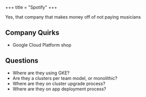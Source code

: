 +++
title = "Spotify"
+++

Yes, that company that makes money off of not paying musicians

## Company Quirks

* Google Cloud Platform shop

## Questions

* Where are they using GKE?
* Are they a clusters per team model, or monolithic?
* Where are they on cluster upgrade process?
* Where are they on app deployment process?
